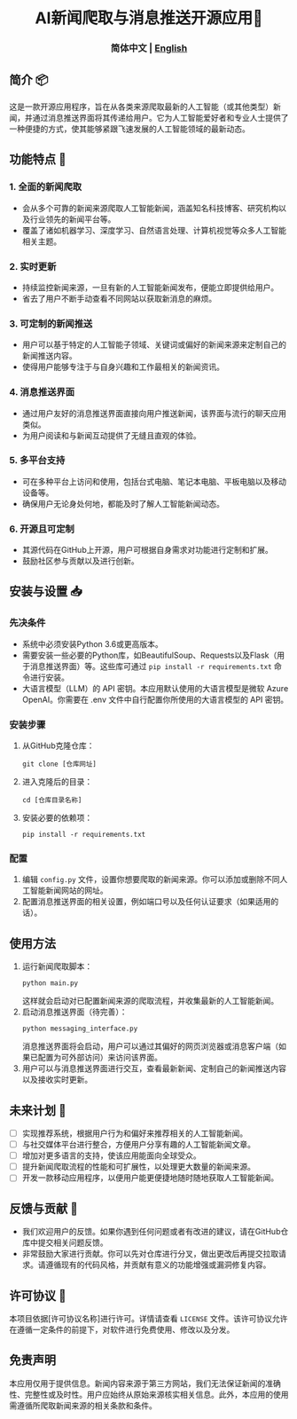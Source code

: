 <div align="center">
<h1 align="center">AI新闻爬取与消息推送开源应用💸</h1>

<h3>简体中文 | <a href="README.md">English</a></h3>

</div>

## 简介 📦
这是一款开源应用程序，旨在从各类来源爬取最新的人工智能（或其他类型）新闻，并通过消息推送界面将其传递给用户。它为人工智能爱好者和专业人士提供了一种便捷的方式，使其能够紧跟飞速发展的人工智能领域的最新动态。

## 功能特点 🎯
### 1. 全面的新闻爬取
- 会从多个可靠的新闻来源爬取人工智能新闻，涵盖知名科技博客、研究机构以及行业领先的新闻平台等。
- 覆盖了诸如机器学习、深度学习、自然语言处理、计算机视觉等众多人工智能相关主题。
### 2. 实时更新
- 持续监控新闻来源，一旦有新的人工智能新闻发布，便能立即提供给用户。
- 省去了用户不断手动查看不同网站以获取新消息的麻烦。
### 3. 可定制的新闻推送
- 用户可以基于特定的人工智能子领域、关键词或偏好的新闻来源来定制自己的新闻推送内容。
- 使得用户能够专注于与自身兴趣和工作最相关的新闻资讯。
### 4. 消息推送界面
- 通过用户友好的消息推送界面直接向用户推送新闻，该界面与流行的聊天应用类似。
- 为用户阅读和与新闻互动提供了无缝且直观的体验。
### 5. 多平台支持
- 可在多种平台上访问和使用，包括台式电脑、笔记本电脑、平板电脑以及移动设备等。
- 确保用户无论身处何地，都能及时了解人工智能新闻动态。
### 6. 开源且可定制
- 其源代码在GitHub上开源，用户可根据自身需求对功能进行定制和扩展。
- 鼓励社区参与贡献以及进行创新。

## 安装与设置 📥
### 先决条件
- 系统中必须安装Python 3.6或更高版本。
- 需要安装一些必要的Python库，如BeautifulSoup、Requests以及Flask（用于消息推送界面）等。这些库可通过 `pip install -r requirements.txt` 命令进行安装。
- 大语言模型（LLM）的 API 密钥。本应用默认使用的大语言模型是微软 Azure OpenAI。你需要在 .env 文件中自行配置你所使用的大语言模型的 API 密钥。
### 安装步骤
1. 从GitHub克隆仓库：
   ```
   git clone [仓库网址]
   ```
2. 进入克隆后的目录：
   ```
   cd [仓库目录名称]
   ```
3. 安装必要的依赖项：
   ```
   pip install -r requirements.txt
   ```
### 配置
1. 编辑 `config.py` 文件，设置你想要爬取的新闻来源。你可以添加或删除不同人工智能新闻网站的网址。
2. 配置消息推送界面的相关设置，例如端口号以及任何认证要求（如果适用的话）。

## 使用方法
1. 运行新闻爬取脚本：
   ```
   python main.py
   ```
   这样就会启动对已配置新闻来源的爬取流程，并收集最新的人工智能新闻。
2. 启动消息推送界面（待完善）：
   ```
   python messaging_interface.py
   ```
   消息推送界面将会启动，用户可以通过其偏好的网页浏览器或消息客户端（如果已配置为可外部访问）来访问该界面。
3. 用户可以与消息推送界面进行交互，查看最新新闻、定制自己的新闻推送内容以及接收实时更新。

## 未来计划 📅
- [ ] 实现推荐系统，根据用户行为和偏好来推荐相关的人工智能新闻。
- [ ] 与社交媒体平台进行整合，方便用户分享有趣的人工智能新闻文章。
- [ ] 增加对更多语言的支持，使该应用能面向全球受众。
- [ ] 提升新闻爬取流程的性能和可扩展性，以处理更大数量的新闻来源。
- [ ] 开发一款移动应用程序，以便用户能更便捷地随时随地获取人工智能新闻。

## 反馈与贡献 🤔
- 我们欢迎用户的反馈。如果你遇到任何问题或者有改进的建议，请在GitHub仓库中提交相关问题反馈。
- 非常鼓励大家进行贡献。你可以先对仓库进行分叉，做出更改后再提交拉取请求。请遵循现有的代码风格，并贡献有意义的功能增强或漏洞修复内容。

## 许可协议 📝
本项目依据[许可协议名称]进行许可。详情请查看 `LICENSE` 文件。该许可协议允许在遵循一定条件的前提下，对软件进行免费使用、修改以及分发。

## 免责声明
本应用仅用于提供信息。新闻内容来源于第三方网站，我们无法保证新闻的准确性、完整性或及时性。用户应始终从原始来源核实相关信息。此外，本应用的使用需遵循所爬取新闻来源的相关条款和条件。 